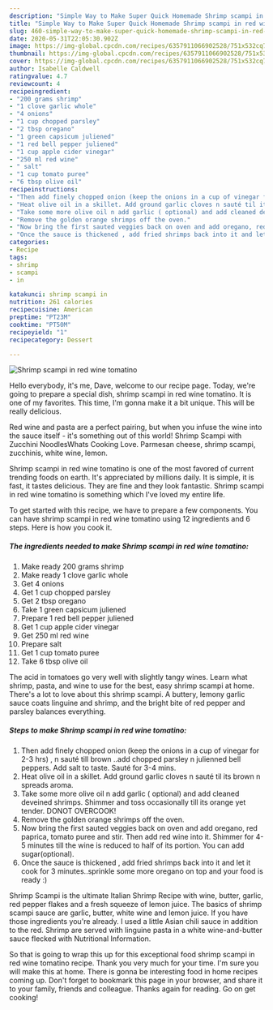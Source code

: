 ```yaml
---
description: "Simple Way to Make Super Quick Homemade Shrimp scampi in red wine tomatino"
title: "Simple Way to Make Super Quick Homemade Shrimp scampi in red wine tomatino"
slug: 460-simple-way-to-make-super-quick-homemade-shrimp-scampi-in-red-wine-tomatino
date: 2020-05-31T22:05:30.902Z
image: https://img-global.cpcdn.com/recipes/6357911066902528/751x532cq70/shrimp-scampi-in-red-wine-tomatino-recipe-main-photo.jpg
thumbnail: https://img-global.cpcdn.com/recipes/6357911066902528/751x532cq70/shrimp-scampi-in-red-wine-tomatino-recipe-main-photo.jpg
cover: https://img-global.cpcdn.com/recipes/6357911066902528/751x532cq70/shrimp-scampi-in-red-wine-tomatino-recipe-main-photo.jpg
author: Isabelle Caldwell
ratingvalue: 4.7
reviewcount: 4
recipeingredient:
- "200 grams shrimp"
- "1 clove garlic whole"
- "4 onions"
- "1 cup chopped parsley"
- "2 tbsp oregano"
- "1 green capsicum juliened"
- "1 red bell pepper juliened"
- "1 cup apple cider vinegar"
- "250 ml red wine"
- " salt"
- "1 cup tomato puree"
- "6 tbsp olive oil"
recipeinstructions:
- "Then add finely chopped onion (keep the onions in a cup of vinegar for 2-3 hrs) , n sauté till brown ..add chopped parsley n julienned bell peppers. Add salt to taste. Sauté for 3-4 mins."
- "Heat olive oil in a skillet. Add ground garlic cloves n sauté til its brown n spreads aroma."
- "Take some more olive oil n add garlic ( optional) and add cleaned deveined shrimps. Shimmer and toss occasionally till its orange yet tender. DONOT OVERCOOK!"
- "Remove the golden orange shrimps off the oven."
- "Now bring the first sauted veggies back on oven and add oregano, red paprica, tomato puree and stir. Then add red wine into it. Shimmer for 4-5 minutes till the wine is reduced to half of its portion. You can add sugar(optional)."
- "Once the sauce is thickened , add fried shrimps back into it and let it cook for 3 minutes..sprinkle some more oregano on top and your food is ready :)"
categories:
- Recipe
tags:
- shrimp
- scampi
- in

katakunci: shrimp scampi in 
nutrition: 261 calories
recipecuisine: American
preptime: "PT23M"
cooktime: "PT50M"
recipeyield: "1"
recipecategory: Dessert

---
```



![Shrimp scampi in red wine tomatino](https://img-global.cpcdn.com/recipes/6357911066902528/751x532cq70/shrimp-scampi-in-red-wine-tomatino-recipe-main-photo.jpg)

Hello everybody, it's me, Dave, welcome to our recipe page. Today, we're going to prepare a special dish, shrimp scampi in red wine tomatino. It is one of my favorites. This time, I'm gonna make it a bit unique. This will be really delicious.

Red wine and pasta are a perfect pairing, but when you infuse the wine into the sauce itself - it&#39;s something out of this world! Shrimp Scampi with Zucchini NoodlesWhats Cooking Love. Parmesan cheese, shrimp scampi, zucchinis, white wine, lemon.

Shrimp scampi in red wine tomatino is one of the most favored of current trending foods on earth. It's appreciated by millions daily. It is simple, it is fast, it tastes delicious. They are fine and they look fantastic. Shrimp scampi in red wine tomatino is something which I've loved my entire life.


To get started with this recipe, we have to prepare a few components. You can have shrimp scampi in red wine tomatino using 12 ingredients and 6 steps. Here is how you cook it.

<!--inarticleads1-->

##### The ingredients needed to make Shrimp scampi in red wine tomatino:

1. Make ready 200 grams shrimp
1. Make ready 1 clove garlic whole
1. Get 4 onions
1. Get 1 cup chopped parsley
1. Get 2 tbsp oregano
1. Take 1 green capsicum juliened
1. Prepare 1 red bell pepper juliened
1. Get 1 cup apple cider vinegar
1. Get 250 ml red wine
1. Prepare  salt
1. Get 1 cup tomato puree
1. Take 6 tbsp olive oil


The acid in tomatoes go very well with slightly tangy wines. Learn what shrimp, pasta, and wine to use for the best, easy shrimp scampi at home. There&#39;s a lot to love about this shrimp scampi. A buttery, lemony garlic sauce coats linguine and shrimp, and the bright bite of red pepper and parsley balances everything. 

<!--inarticleads2-->

##### Steps to make Shrimp scampi in red wine tomatino:

1. Then add finely chopped onion (keep the onions in a cup of vinegar for 2-3 hrs) , n sauté till brown ..add chopped parsley n julienned bell peppers. Add salt to taste. Sauté for 3-4 mins.
1. Heat olive oil in a skillet. Add ground garlic cloves n sauté til its brown n spreads aroma.
1. Take some more olive oil n add garlic ( optional) and add cleaned deveined shrimps. Shimmer and toss occasionally till its orange yet tender. DONOT OVERCOOK!
1. Remove the golden orange shrimps off the oven.
1. Now bring the first sauted veggies back on oven and add oregano, red paprica, tomato puree and stir. Then add red wine into it. Shimmer for 4-5 minutes till the wine is reduced to half of its portion. You can add sugar(optional).
1. Once the sauce is thickened , add fried shrimps back into it and let it cook for 3 minutes..sprinkle some more oregano on top and your food is ready :)


Shrimp Scampi is the ultimate Italian Shrimp Recipe with wine, butter, garlic, red pepper flakes and a fresh squeeze of lemon juice. The basics of shrimp scampi sauce are garlic, butter, white wine and lemon juice. If you have those ingredients you&#39;re already. I used a little Asian chili sauce in addition to the red. Shrimp are served with linguine pasta in a white wine-and-butter sauce flecked with Nutritional Information. 

So that is going to wrap this up for this exceptional food shrimp scampi in red wine tomatino recipe. Thank you very much for your time. I'm sure you will make this at home. There is gonna be interesting food in home recipes coming up. Don't forget to bookmark this page in your browser, and share it to your family, friends and colleague. Thanks again for reading. Go on get cooking!
